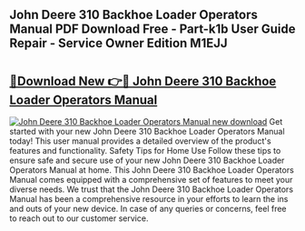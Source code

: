 ## John Deere 310 Backhoe Loader Operators Manual PDF Download Free - Part-k1b User Guide Repair - Service Owner Edition M1EJJ

# <h2><a href="http://bc89420.oget.top/?id=John+Deere+310+Backhoe+Loader+Operators+Manual">🔗Download New 👉🔴 John Deere 310 Backhoe Loader Operators Manual</a></h2>

[![John Deere 310 Backhoe Loader Operators Manual new download](https://i.imgur.com/5g1atiW.png)](http://bc89420.oget.top/?id=John+Deere+310+Backhoe+Loader+Operators+Manual)
Get started with your new John Deere 310 Backhoe Loader Operators Manual today! This user manual provides a detailed overview of the product's features and functionality. Safety Tips for Home Use Follow these tips to ensure safe and secure use of your new John Deere 310 Backhoe Loader Operators Manual at home. This John Deere 310 Backhoe Loader Operators Manual comes equipped with a comprehensive set of features to meet your diverse needs. We trust that the John Deere 310 Backhoe Loader Operators Manual has been a comprehensive resource in your efforts to learn the ins and outs of your new device. In case of any queries or concerns, feel free to reach out to our customer service.
